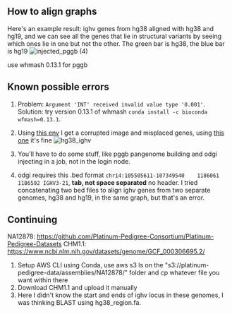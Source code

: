 ## How to align graphs

Here's an example result: ighv genes from hg38 aligned with hg38 and hg19, and we can see all the genes that lie in structural variants by seeing which ones lie in one but not the other. The green bar is hg38, the blue bar is hg19
![injected_pggb (4)](https://github.com/user-attachments/assets/36db6f84-2dd5-4b9e-ad8d-83ae32f0db5e)

use whmash 0.13.1 for pggb 
## Known possible errors
1. Problem: `Argument 'INT' received invalid value type '0.001'`. Solution: try version 0.13.1 of whmash `conda install -c bioconda wfmash=0.13.1`.
2. Using [this env](https://pastebin.com/aauVRSus) I get a corrupted image and misplaced genes,  using [this one](https://pastebin.com/F2qNQmhP) it's fine
![hg38_ighv](https://github.com/user-attachments/assets/65eb0d29-0a78-44c2-85bc-40cd8bfc5b77)

4. You'll have to do some stuff, like pggb pangenome building and odgi injecting in a job, not in the login node.
5. odgi requires this .bed format `chr14:105505611-107349540	1186061	1186592	IGHV3-21`, **tab, not space separated** no header. I tried concatenating two bed files to align ighv genes from two separate genomes, hg38 and hg19, in the same graph, but that's an error.

## Continuing
NA12878: https://github.com/Platinum-Pedigree-Consortium/Platinum-Pedigree-Datasets
CHM1.1: https://www.ncbi.nlm.nih.gov/datasets/genome/GCF_000306695.2/
1. Setup AWS CLI using Conda, use aws s3 ls on the "s3://platinum-pedigree-data/assemblies/NA12878/" folder and cp whatever file you want within there
2. Download CHM1.1 and upload it manually
3. Here I didn't know the start and ends of ighv locus in these genomes, I was thinking BLAST using hg38_region.fa. 
